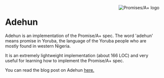 <a href="https://promisesaplus.com/">
    <img src="https://promisesaplus.com/assets/logo-small.png" alt="Promises/A+ logo"
         title="Promises/A+ 1.0 compliant" align="right" />
</a>

Adehun
======

Adehun is an implementation of the Promise/A+ spec. The word 'adehun' means promise in Yoruba, the language of the Yoruba people who are mostly found in western Nigeria.


It is an extremely lightweight implementation (about 166 LOC) and very useful for learning how to implement the Promise/A+ spec.

You can read the blog post on Adehun <a href="http://abdulapopoola.com/2015/02/23/how-to-write-a-promisea-compatible-library/">here. </a>
